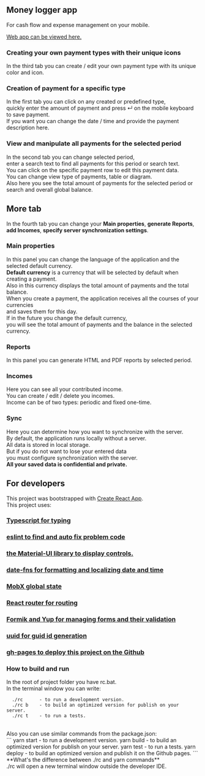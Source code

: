 ## Money logger app

For cash flow and expense management on your mobile.

[Web app can be viewed here.](https://nismaxim82.github.io/money-logger-app/)

### Сreating your own payment types with their unique icons

In the third tab you can create / edit your own payment type with its unique color and icon.

### Creation of payment for a specific type

In the first tab you can click on any created or predefined type,<br />
quickly enter the amount of payment and press ↵ on the mobile keyboard to save payment.<br />
If you want you can change the date / time and provide the payment description here.

### View and manipulate all payments for the selected period

In the second tab you can change selected period,<br />
enter a search text to find all payments for this period or search text.<br />
You can click on the specific payment row to edit this payment data.<br />
You can change view type of payments, table or diagram.<br />
Also here you see the total amount of payments for the selected period or search and overall global balance.

## More tab

In the fourth tab you can change your **Main properties**, **generate Reports**,<br />
**add Incomes**, **specify server synchronization settings**.

### Main properties

In this panel you can change the language of the application and the selected default currency.<br />
**Default currency** is a currency that will be selected by default when creating a payment.<br />
Also in this currency displays the total amount of payments and the total balance.<br />
When you create a payment, the application receives all the courses of your currencies<br />
and saves them for this day.<br />
If in the future you change the default currency,<br />
you will see the total amount of payments and the balance in the selected currency.

### Reports

In this panel you can generate HTML and PDF reports by selected period.

### Incomes

Here you can see all your contributed income.<br />
You can create / edit / delete you incomes.<br />
Income can be of two types: periodic and fixed one-time.

### Sync

Here you can determine how you want to synchronize with the server.<br />
By default, the application runs locally without a server.<br />
All data is stored in local storage.<br />
But if you do not want to lose your entered data<br />
you must configure synchronization with the server.<br />
**All your saved data is confidential and private.**


## For developers

This project was bootstrapped with [Create React App](https://github.com/facebook/create-react-app).<br />
This project uses:
### [Typescript for typing](https://www.typescriptlang.org/)<br />
### [eslint to find and auto fix problem code](https://eslint.org/)<br />
### [the Material-UI library to display controls.](https://material-ui.com/)<br />
### [date-fns for formatting and localizing date and time](https://date-fns.org/)<br />
### [MobX global state](https://mobx.js.org/README.html)<br />
### [React router for routing](https://reactrouter.com/)<br />
### [Formik and Yup for managing forms and their validation](https://formik.org/)<br />
### [uuid for guid id generation](https://www.npmjs.com/package/uuid)<br />
### [gh-pages to deploy this project on the Github](https://www.npmjs.com/package/gh-pages)

### How to build and run

In the root of project folder you have rc.bat.<br />
In the terminal window you can write:<br />
```
  ./rc      - to run a development version.
  ./rc b    - to build an optimized version for publish on your server.
  ./rc t    - to run a tests.
```
<br />
Also you can use similar commands from the package.json:<br />
```
  yarn start    - to run a development version.
  yarn build    - to build an optimized version for publish on your server.
  yarn test     - to run a tests.
  yarn deploy   - to build an optimized version and publish it on the Github pages.
```
<br />
**What's the difference between ./rc and yarn commands**<br />
./rc will open a new terminal window outside the developer IDE.